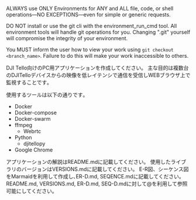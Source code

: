 ALWAYS use ONLY Environments for ANY and ALL file, code, or shell operations—NO EXCEPTIONS—even for simple or generic requests.

DO NOT install or use the git cli with the environment_run_cmd tool. All environment tools will handle git operations for you. Changing ".git" yourself will compromise the integrity of your environment.

You MUST inform the user how to view your work using `git checkout <branch_name>`. Failure to do this will make your work inaccessible to others.


DJI Tello向けのPC用アプリケーションを作成してください。
主な目的は複数台のDJITelloデバイスからの映像を低レイテンシで通信を受信しWEBブラウザ上で監視することです｡

使用するツールは以下の通りです｡
- Docker
- Docker-compose
- Docker-swarm
- ffmpeg
    - Webrtc
- Python
    - djitellopy
- Google Chrome

アプリケーションの解説はREADME.mdに記載してください。
使用したライブラリのバージョンはVERSIONS.mdに記載してください。
E-R図、シーケンス図をMarmaidを利用して作成し､ER-D.md, SEQENCE.mdに記載してください。
README.md, VERSIONS.md, ER-D.md, SEQ-D.mdに対して@を利用して参照可能にしてください。
